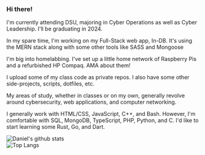 ### Hi there!

I'm currently attending DSU, majoring in Cyber Operations as well as Cyber Leadership. I'll be graduating in 2024. <br>

In my spare time, I'm working on my Full-Stack web app, In-DB. It's using the MERN stack along with some other tools like SASS and Mongoose <br>

I'm big into homelabbing. I've set up a little home network of Raspberry Pis and a refurbished HP Compaq. AMA about them! <br>

I upload some of my class code as private repos. I also have some other side-projects, scripts, dotfiles, etc. <br>

My areas of study, whether in classes or on my own, generally revolve around cybersecurity, web applications, and computer networking. 

I generally work with HTML/CSS, JavaScript, C++, and Bash. However, I'm comfortable with SQL, MongoDB, TypeScript, PHP, Python, and C. I'd like to start learning some Rust, Go, and Dart.

![Daniel's github stats](https://github-readme-stats.vercel.app/api?username=DanEager19)
<br>
![Top Langs](https://github-readme-stats.vercel.app/api/top-langs/?username=DanEager19)
